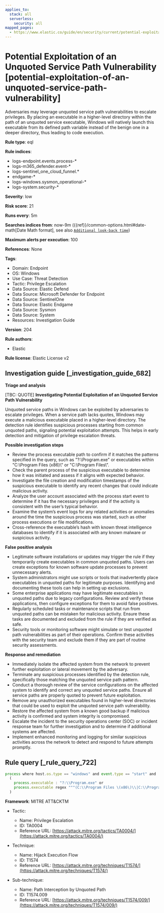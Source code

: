 ```yaml
---
applies_to:
  stack: all
  serverless:
    security: all
mapped_pages:
  - https://www.elastic.co/guide/en/security/current/potential-exploitation-of-an-unquoted-service-path-vulnerability.html
---
```


# Potential Exploitation of an Unquoted Service Path Vulnerability [potential-exploitation-of-an-unquoted-service-path-vulnerability]

Adversaries may leverage unquoted service path vulnerabilities to escalate privileges. By placing an executable in a higher-level directory within the path of an unquoted service executable, Windows will natively launch this executable from its defined path variable instead of the benign one in a deeper directory, thus leading to code execution.

**Rule type**: eql

**Rule indices**:

* logs-endpoint.events.process-*
* logs-m365_defender.event-*
* logs-sentinel_one_cloud_funnel.*
* endgame-*
* logs-windows.sysmon_operational-*
* logs-system.security-*

**Severity**: low

**Risk score**: 21

**Runs every**: 5m

**Searches indices from**: now-9m ({{ref}}/common-options.html#date-math[Date Math format], see also [`Additional look-back time`](docs-content://solutions/security/detect-and-alert/create-detection-rule.md#rule-schedule))

**Maximum alerts per execution**: 100

**References**: None

**Tags**:

* Domain: Endpoint
* OS: Windows
* Use Case: Threat Detection
* Tactic: Privilege Escalation
* Data Source: Elastic Defend
* Data Source: Microsoft Defender for Endpoint
* Data Source: SentinelOne
* Data Source: Elastic Endgame
* Data Source: Sysmon
* Data Source: System
* Resources: Investigation Guide

**Version**: 204

**Rule authors**:

* Elastic

**Rule license**: Elastic License v2

## Investigation guide [_investigation_guide_682]

**Triage and analysis**

[TBC: QUOTE]
**Investigating Potential Exploitation of an Unquoted Service Path Vulnerability**

Unquoted service paths in Windows can be exploited by adversaries to escalate privileges. When a service path lacks quotes, Windows may execute a malicious executable placed in a higher-level directory. The detection rule identifies suspicious processes starting from common unquoted paths, signaling potential exploitation attempts. This helps in early detection and mitigation of privilege escalation threats.

**Possible investigation steps**

* Review the process executable path to confirm if it matches the patterns specified in the query, such as "?:\\Program.exe" or executables within "C:\\Program Files (x86)\\" or "C:\\Program Files\\".
* Check the parent process of the suspicious executable to determine how it was initiated and assess if it aligns with expected behavior.
* Investigate the file creation and modification timestamps of the suspicious executable to identify any recent changes that could indicate malicious activity.
* Analyze the user account associated with the process start event to determine if it has the necessary privileges and if the activity is consistent with the user’s typical behavior.
* Examine the system’s event logs for any related activities or anomalies around the time the suspicious process was started, such as other process executions or file modifications.
* Cross-reference the executable’s hash with known threat intelligence databases to identify if it is associated with any known malware or suspicious activity.

**False positive analysis**

* Legitimate software installations or updates may trigger the rule if they temporarily create executables in common unquoted paths. Users can create exceptions for known software update processes to prevent unnecessary alerts.
* System administrators might use scripts or tools that inadvertently place executables in unquoted paths for legitimate purposes. Identifying and documenting these tools can help in setting up exclusions.
* Some enterprise applications may have legitimate executables in unquoted paths due to legacy configurations. Review and verify these applications, then configure exceptions for them to avoid false positives.
* Regularly scheduled tasks or maintenance scripts that run from unquoted paths can be mistaken for malicious activity. Ensure these tasks are documented and excluded from the rule if they are verified as safe.
* Security tools or monitoring software might simulate or test unquoted path vulnerabilities as part of their operations. Confirm these activities with the security team and exclude them if they are part of routine security assessments.

**Response and remediation**

* Immediately isolate the affected system from the network to prevent further exploitation or lateral movement by the adversary.
* Terminate any suspicious processes identified by the detection rule, specifically those matching the unquoted service path pattern.
* Conduct a thorough review of the service configurations on the affected system to identify and correct any unquoted service paths. Ensure all service paths are properly quoted to prevent future exploitation.
* Remove any unauthorized executables found in higher-level directories that could be used to exploit the unquoted service path vulnerability.
* Restore the affected system from a known good backup if malicious activity is confirmed and system integrity is compromised.
* Escalate the incident to the security operations center (SOC) or incident response team for further investigation and to determine if additional systems are affected.
* Implement enhanced monitoring and logging for similar suspicious activities across the network to detect and respond to future attempts promptly.


## Rule query [_rule_query_722]

```js
process where host.os.type == "windows" and event.type == "start" and
  (
    process.executable : "?:\\Program.exe" or
    process.executable regex """(C:\\Program Files \(x86\)\\|C:\\Program Files\\)\w+.exe"""
  )
```

**Framework**: MITRE ATT&CKTM

* Tactic:

    * Name: Privilege Escalation
    * ID: TA0004
    * Reference URL: [https://attack.mitre.org/tactics/TA0004/](https://attack.mitre.org/tactics/TA0004/)

* Technique:

    * Name: Hijack Execution Flow
    * ID: T1574
    * Reference URL: [https://attack.mitre.org/techniques/T1574/](https://attack.mitre.org/techniques/T1574/)

* Sub-technique:

    * Name: Path Interception by Unquoted Path
    * ID: T1574.009
    * Reference URL: [https://attack.mitre.org/techniques/T1574/009/](https://attack.mitre.org/techniques/T1574/009/)




